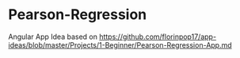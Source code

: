 # Pearson-Regression
Angular App Idea based on https://github.com/florinpop17/app-ideas/blob/master/Projects/1-Beginner/Pearson-Regression-App.md
